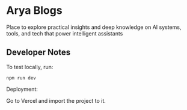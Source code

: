 # Arya Blogs

Place to explore practical insights and deep knowledge on AI systems, tools, and tech that power intelligent assistants



## Developer Notes

To test locally, run:
```
npm run dev
```


Deployment:

Go to Vercel and import the project to it.
